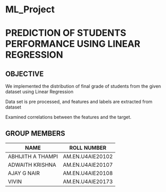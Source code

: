 # ML_Project

# PREDICTION OF STUDENTS PERFORMANCE USING LINEAR REGRESSION


## OBJECTIVE

We implemented the distribution of final grade of students from the given dataset using Linear Regression

Data set is pre processed, and features and labels are extracted from dataset

Examined correlations between the features and the target.

## GROUP MEMBERS 

| NAME  | ROLL NUMBER |
| ------------- | ------------- |
| ABHIJITH A THAMPI | AM.EN.U4AIE20102  |
| ADWAITH KRISHNA  | AM.EN.U4AIE20107   |
| AJAY G NAIR  | AM.EN.U4AIE20108  |
| VIVIN | AM.EN.U4AIE20173 |
